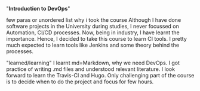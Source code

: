 "**Introduction to DevOps**"

few paras
or unordered list
why i took the course 
Although I have done software projects in the University during studies, I never focussed on Automation, CI/CD processes. Now, being in industry, I have learnt the importance. 
Hence, I decided to take this course to learn CI tools. I pretty much expected to learn tools like Jenkins and some theory behind the processes. 

"learned/learning"
I learnt md=Markdown, why we need DevOps. I got practice of writing .md files and understood relevant literature. I look forward to learn the Travis-CI and Hugo. 
Only challenging part of the course is to decide when to do the project and focus for few hours. 

